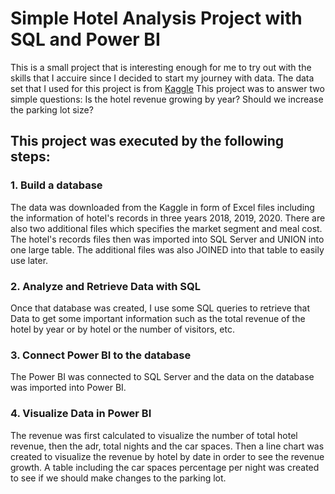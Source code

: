 # Simple Hotel Analysis Project with SQL and Power BI
This is a small project that is interesting enough for me to try out with the skills that I accuire since I decided to start my journey with data. The data set that I used for this project is from [Kaggle](https://www.kaggle.com/datasets/ferranindata/hotel-revenue-data-project)
This project was to answer two simple questions: 
Is the hotel revenue growing by year?
Should we increase the parking lot size?

## This project was executed by the following steps:
### 1. Build a database
The data was downloaded from the Kaggle in form of Excel files including the information of hotel's records in three years 2018, 2019, 2020. There are also two additional files which specifies the market segment and meal cost.
The hotel's records files then was imported into SQL Server and UNION into one large table. The additional files was also JOINED into that table to easily use later.

### 2. Analyze and Retrieve Data with SQL
Once that database was created, I use some SQL queries to retrieve that Data to get some important information such as the total revenue of the hotel by year or by hotel or the number of visitors, etc. 

### 3. Connect Power BI to the database
The Power BI was connected to SQL Server and the data on the database was imported into Power BI.

### 4. Visualize Data in Power BI
The revenue was first calculated to visualize the number of total hotel revenue, then the adr, total nights and the car spaces. Then a line chart was created to visualize the revenue by hotel by date in order to see the revenue growth. A table including the car spaces percentage per night was created to see if we should make changes to the parking lot.


